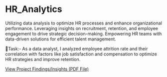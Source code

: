 # HR_Analytics
Utilizing data analysis to optimize HR processes and enhance organizational performance. Leveraging insights on recruitment, retention, and employee engagement to drive strategic decision-making. Empowering HR teams with data-driven solutions for efficient talent management.

🎯Task:- As a data analyst, I analyzed employee attrition rate and their correlation with factors like job satisfaction and compensation to optimize HR strategies and improve retention.

[View Project Findings/Insights (PDF File)](https://drive.google.com/file/d/1Z8RBtoz3_dDSfWRuZVqcRDi5eqJbgdnm/view?usp=drive_link)
